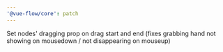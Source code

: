 ```yaml
---
'@vue-flow/core': patch
---
```


Set nodes' dragging prop on drag start and end (fixes grabbing hand not showing on mousedown / not disappearing on mouseup)

